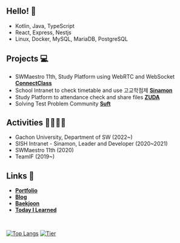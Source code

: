 ## Hello! 👋 

- Kotlin, Java, TypeScript
- React, Express, Nestjs
- Linux, Docker, MySQL, MariaDB, PostgreSQL

## Projects 💻

- SWMaestro 11th, Study Platform using WebRTC and WebSocket **[ConnectClass](https://github.com/real-compacted-developer/connect-class/)**
- School Intranet to check timetable and use 고교학점제 **[Sinamon](https://github.com/swjb-sinamon/)**
- Study Platform to attendance check and share files **[ZUDA](https://github.com/zzuda/)**
- Solving Test Problem Community **[Suft](https://github.com/swsuft/)**

## Activities 🙋‍♀️🙋‍♂️

- Gachon University, Department of SW (2022~)
- SISH Intranet - Sinamon, Leader and Developer (2020~2021)
- SWMaestro 11th (2020)
- TeamIF (2019~)

## Links 🔗

- **[Portfolio](https://daegyeo.me?utm_source=github&utm_medium=readme&utm_campaign=github_readme)**
- **[Blog](https://blog.daegyeo.me/)**
- **[Baekjoon](https://www.acmicpc.net/user/combbm)**
- **[Today I Learned](https://til.skylightqp.kr)**

<br />

[![Top Langs](https://github-readme-stats.vercel.app/api/top-langs/?username=SkyLightQP&layout=compact)](https://github.com/SkyLightQP)
[![Tier](http://mazassumnida.wtf/api/v2/generate_badge?boj=combbm)](https://solved.ac/combbm)
